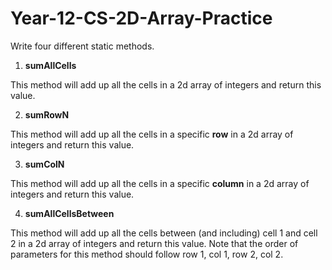 # Year-12-CS-2D-Array-Practice

Write four different static methods.

1. **sumAllCells**

This method will add up all the cells in a 2d array of integers and return this value.

2. **sumRowN**

This method will add up all the cells in a specific **row** in a 2d array of integers and return this value.

3. **sumColN**

This method will add up all the cells in a specific **column** in a 2d array of integers and return this value.

4. **sumAllCellsBetween**

This method will add up all the cells between (and including) cell 1 and cell 2 in a 2d array of integers and return this value.
Note that the order of parameters for this method should follow row 1, col 1, row 2, col 2.

